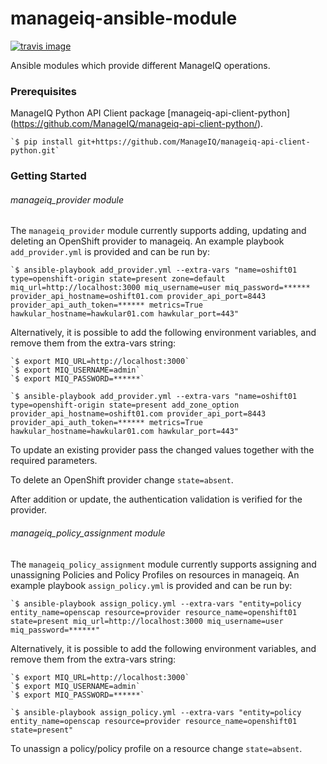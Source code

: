 # manageiq-ansible-module

[![travis image][]][travis status]

Ansible modules which provide different ManageIQ operations.

[travis image]: https://api.travis-ci.org/dkorn/manageiq-ansible-module.svg?branch=master
[travis status]: https://travis-ci.org/dkorn/manageiq-ansible-module/branches

### Prerequisites

ManageIQ Python API Client package [manageiq-api-client-python] (https://github.com/ManageIQ/manageiq-api-client-python/).

    `$ pip install git+https://github.com/ManageIQ/manageiq-api-client-python.git`

### Getting Started

###### manageiq_provider module

The `manageiq_provider` module currently supports adding, updating and deleting an OpenShift provider to manageiq.
An example playbook `add_provider.yml` is provided and can be run by:

    `$ ansible-playbook add_provider.yml --extra-vars "name=oshift01 type=openshift-origin state=present zone=default miq_url=http://localhost:3000 miq_username=user miq_password=****** provider_api_hostname=oshift01.com provider_api_port=8443 provider_api_auth_token=****** metrics=True hawkular_hostname=hawkular01.com hawkular_port=443"

Alternatively, it is possible to add the following environment variables, and remove them from the extra-vars string:

    `$ export MIQ_URL=http://localhost:3000`
    `$ export MIQ_USERNAME=admin`
    `$ export MIQ_PASSWORD=******`

    `$ ansible-playbook add_provider.yml --extra-vars "name=oshift01 type=openshift-origin state=present add_zone_option provider_api_hostname=oshift01.com provider_api_port=8443 provider_api_auth_token=****** metrics=True hawkular_hostname=hawkular01.com hawkular_port=443"

To update an existing provider pass the changed values together with the required parameters.

To delete an OpenShift provider change `state=absent`.

After addition or update, the authentication validation is verified for the provider.

###### manageiq_policy_assignment module

The `manageiq_policy_assignment` module currently supports assigning and unassigning Policies and Policy Profiles on resources in manageiq.
An example playbook `assign_policy.yml` is provided and can be run by:

    `$ ansible-playbook assign_policy.yml --extra-vars "entity=policy entity_name=openscap resource=provider resource_name=openshift01 state=present miq_url=http://localhost:3000 miq_username=user miq_password=******"

Alternatively, it is possible to add the following environment variables, and remove them from the extra-vars string:

    `$ export MIQ_URL=http://localhost:3000`
    `$ export MIQ_USERNAME=admin`
    `$ export MIQ_PASSWORD=******`

    `$ ansible-playbook assign_policy.yml --extra-vars "entity=policy entity_name=openscap resource=provider resource_name=openshift01 state=present"

To unassign a policy/policy profile on a resource change `state=absent`.
